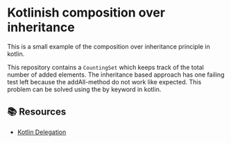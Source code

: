 # Kotlinish composition over inheritance

This is a small example of the composition over inheritance principle in kotlin. 

This repository contains a `CountingSet` which keeps track of the total number of added elements. The inheritance based approach has one failing test left because the addAll-method do not work like expected. This problem can be solved using the by keyword in kotlin.

## :books: Resources
- [Kotlin Delegation](https://kotlinlang.org/docs/reference/delegation.html)
